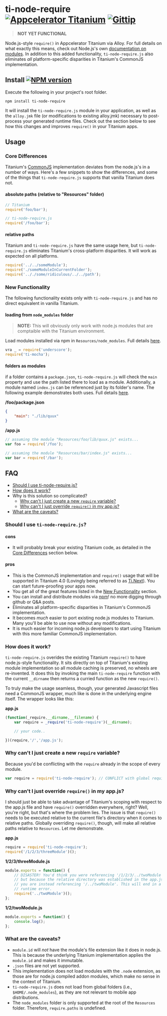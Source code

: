 # ti-node-require [![Appcelerator Titanium](http://www-static.appcelerator.com/badges/alloy-git-badge-sq.png)](http://www.appcelerator.com/titanium/alloy/) [![Gittip](http://img.shields.io/gittip/Tony%20Lukasavage.png)](https://www.gittip.com/Tony%20Lukasavage/)

> **NOT YET FUNCTIONAL**

Node.js-style `require()` in Appcelerator Titanium via Alloy. For full details on what exactly this means, check out Node.js's own [documentation on modules](http://nodejs.org/api/modules.html). In addition to this added functionality, `ti-node-require.js` also eliminates _all_ platform-specific disparities in Titanium's CommonJS implementation.

## Install [![NPM version](https://badge.fury.io/js/ti-node-require.png)](http://badge.fury.io/js/ti-node-require)

Execute the following in your project's root folder.

```
npm install ti-node-require
```

It will install the `ti-node-require.js` module in your application, as well as the `alloy.jmk` file (or modifications to existing alloy.jmk) necessary to post-process your generated runtime files. Check out the section below to see how this changes and improves `require()` in your Titanium apps.

## Usage

### Core Differences

Titanium's [CommonJS](http://wiki.commonjs.org/wiki/CommonJS) implementation deviates from the node.js's in a number of ways. Here's a few snippets to show the differences, and some of the things that `ti-node-require.js` supports that vanilla Titanium does not.

#### absolute paths (relative to "Resources" folder)

```javascript
// Titanium
require('foo/bar');

// ti-node-require.js
require('/foo/bar');
```

#### relative paths

Titanium and `ti-node-require.js` have the same usage here, but `ti-node-require.js` eliminates Titanium's cross-platform disparities. It will work as expected on all platforms.

```javascript
require('../../someModule');
require('./someModuleInCurrentFolder');
require('.././some/ridiculous/../../path');
```

### New Functionality

The following functionality exists only with `ti-node-require.js` and has no direct equivalent in vanilla Titanium.

#### loading from `node_modules` folder

> **NOTE:** This will obviously only work with node.js modules that are comptaible with the Titanium environment.

Load modules installed via npm in `Resources/node_modules`. Full details [here](http://nodejs.org/api/modules.html#modules_loading_from_node_modules_folders).

```javascript
vra _ = require('underscore');
require('ti-mocha');
```

#### folders as modules

if a folder contains a `package.json`, `ti-node-require.js` will check the `main` property and use the path listed there to load as a module. Additionally, a module named `index.js` can be referenced just by its folder's name. The following example demonstrates both uses. Full details [here](http://nodejs.org/api/modules.html#modules_folders_as_modules).

**/foo/package.json**
```json
{
	"main": "./lib/quux"
}
```

**/app.js**
```javascript
// assuming the module "Resources/foo/lib/quux.js" exists...
var foo = require('/foo');

// assuming the module "Resources/bar/index.js" exists...
var bar = require('/bar');
```

## FAQ

* [Should I use ti-node-require.js?](#should-i-use-ti-node-requirejs)
* [How does it work?](#how-does-it-work)
* Why is this solution so complicated?
	* [Why can't I just create a new `require` variable?](#why-cant-i-just-create-a-new-require-variable)
	* [Why can't I just override `require()` in my app.js?](#why-cant-i-just-override-require-in-my-appjs)
* [What are the caveats?](#what-are-the-caveats)

### Should I use `ti-node-require.js`?

#### cons

* It will probably break your existing Titanium code, as detailed in the [Core Differences](#core-differences) section below.

#### pros

* This is the CommonJS implementation and `require()` usage that will be supported in Titanium 4.0 (Lovingly being referred to as [Ti.Next](http://www.appcelerator.com/blog/2013/09/updates-on-ti-next/)). You can start future-proofing your apps now.
* You get all of the great features listed in the [New Functionality](#new-functionality) section.
* You can install and distribute modules via [npm](https://www.npmjs.org/)! no more digging through github or Q&A posts.
* Eliminates all platform-specific disparities in Titanium's CommonJS implementation.
* It becomes _much_ easier to port existing node.js modules to Titanium. Many you'll be able to use now without any modifications.
* It is much easier for incoming node.js developers to start using Titanium with this more familiar CommonJS implementation.

### How does it work?

`ti-node-require.js` overides the existing Titanium `require()` to have node.js-style functionality. It sits directly on top of Titanium's existing module implementation so all module caching is preserved, no wheels are re-invented. It does this by invoking the main `ti-node-require` function with the current `__dirname` then returns a curried function as the new `require()`.

To truly make the usage seamless, though, your generated Javascript files need a CommonJS wrapper, much like is done in the underlying engine itself. The wrapper looks like this:

**app.js**
```js
(function(_require,__dirname,__filename) {
	var require = _require('ti-node-require')(__dirname);

	// your code..

})(require,'/','/app.js');
```

### Why can't I just create a new `require` variable?

Because you'd be conflicting with the `require` already in the scope of every module.

```js
var require = require('ti-node-require'); // CONFLICT with global require
```

### Why can't I just override `require()` in my app.js?

I should just be able to take advantage of Titanium's scoping with respect to the app.js file and have `require()` overridden everywhere, right? Well, you're right, but that's where the problem lies. The issue is that `require()` needs to be executed relative to the current file's directory when it comes to relative paths. Globally overriding `require()`, though, will make all relative paths relative to `Resources`. Let me demonstrate.

**app.js**
```js
require = require('ti-node-require');
require('/1/2/3/threeModule')();
```

**1/2/3/threeModule.js**
```js
module.exports = function() {
	// DISASTER! You'd think you were referencing '/1/2/3/../twoModule' here,
	// but because the relative directory was established in the app.js
	// you are instead referencing '/../twoModule'. This will end in a
	// runtime error.
	require('../twoModule')();
};
```

**1/2/twoModule.js**
```js
module.exports = function() {
	console.log();
};
```

### What are the caveats?

* `module.id` will _not_ have the module's file extension like it does in node.js. This is because the underlying Titanium implementation applies the `module.id` and makes it immutable.
* `.json` files are not yet supported.
* This implementation does not load modules with the `.node` extension, as those are for node.js compiled addon modules, which make no sense in the context of Titanium.
* `ti-node-require.js` does not load from global folders (i.e., `$HOME/.node_modules`), as they are not relevant to mobile app distributions.
* The `node_modules` folder is only supported at the root of the `Resources` folder. Therefore, `require.paths` is undefined.
